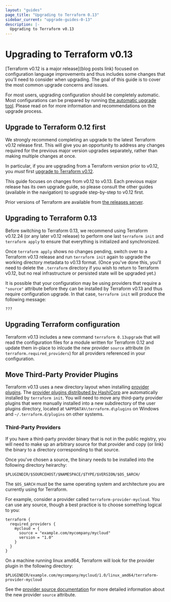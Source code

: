 ```yaml
---
layout: "guides"
page_title: "Upgrading to Terraform 0.13"
sidebar_current: "upgrade-guides-0-13"
description: |-
  Upgrading to Terraform v0.13
---
```


# Upgrading to Terraform v0.13

[Terraform v0.12 is a major release](blog posts link) focused on configuration
language improvements and thus includes some changes that you'll need to
consider when upgrading. The goal of this guide is to cover the most common
upgrade concerns and issues.

For most users, upgrading configuration should be completely automatic. Most
configurations can be prepared by running
[the automatic upgrade tool](/docs/commands/0.13upgrade.html). Please read on
for more information and recommendations on the upgrade process.

## Upgrade to Terraform 0.12 first
We strongly recommend completing an upgrade to the latest Terraform v0.12
release first. This will give you an opportunity to address any changes
required for the previous major version upgrades separately, rather than
making multiple changes at once.

In particular, if you are upgrading from a Terraform version prior to v0.12,
you _must_ first [upgrade to Terraform v0.12](/upgrade-guides/0-12.html).

This guide focuses on changes from v0.12 to v0.13. Each previous major release
has its own upgrade guide, so please consult the other guides (available in the
navigation) to upgrade step-by-step to v0.12 first.

Prior versions of Terraform are available from
[the releases server](https://releases.hashicorp.com/terraform/).

## Upgrading to Terraform 0.13

Before switching to Terraform 0.13, we recommend using Terraform v0.12.24 (or
any later v0.12 release) to perform one last `terraform init` and
`terraform apply` to ensure that everything is initialized and synchronized.

Once `terraform apply` shows no changes pending, switch over to a Terraform
v0.13 release and run `terraform init` again to upgrade the working directory
metadata to v0.13 format. (Once you've done this, you'll need to delete the
`.terraform` directory if you wish to return to Terraform v0.12, but no
real infrastructure or persisted state will be upgraded yet.)

It is possible that your configuration may be using providers that require a
`"source"` attribute before they can be installed by Terraform v0.13 and thus
require configuration upgrade. In that case, `terraform init` will produce the
following message:

```
???
```

## Upgrading Terraform configuration

Terraform v0.13 includes a new command `terraform 0.13upgrade` that will read
the configuration files for a module written for Terraform 0.12 and update them
in-place to inlcude the new provider `source` attribute (in
`terraform.required_providers`) for all providers referenced in your
configuration.

## Move Third-Party Provider Plugins

Terraform v0.13 uses a new directory layout when installing [provider
plugins](../internals/plugins/basics.html#installing-plugins). The [provider
plugins distributed by HashiCorp](/docs/providers/index.html) are automatically
installed by `terraform init`. You will need to move any third-party provider plugins
that were manually installed into a new subdirectory of the user plugins
directory, located at `%APPDATA%\terraform.d\plugins` on Windows and
`~/.terraform.d/plugins` on other systems.

### Third-Party Providers
If you have a third-party provider binary that is not in the public registry,
you will need to make up an arbitrary source for that provider and copy (or
link) the binary to a directory corresponding to that source.

Once you've chosen a source, the binary needs to be installed into the following directory heirarchy:

```
$PLUGINDIR/$SOURCEHOST/$NAMESPACE/$TYPE/$VERSION/$OS_$ARCH/
```

The `$OS_$ARCH` must be the same operating system and architecture you are
currently using for Terraform. 

For example, consider a provider called `terraform-provider-mycloud`. You can
use any source, though a best practice is to choose something logical to you:

```hcl
terraform {
  required_providers {
    mycloud = {
      source = "example.com/mycompany/mycloud"
      version = "1.0"
    }
  }
}
```

On a machine running linux amd64, Terraform will look for the provider plugin in
the following directory:

```
$PLUGINDIR/example.com/mycompany/mycloud/1.0/linux_amd64/terraform-provider-mycloud
```

See the [provider source documentation](../configuraion/terrafor.html#specifying-required-provider-versions-and-source)
for more detailed information about the new provider `source` attribute.
